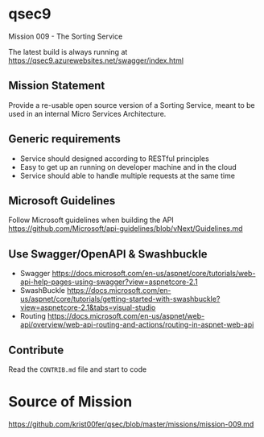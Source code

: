 # qsec9
Mission 009 - The Sorting Service

The latest build is always running at https://qsec9.azurewebsites.net/swagger/index.html

## Mission Statement
Provide a re-usable open source version of a Sorting Service, meant to be used in an internal Micro Services Architecture.


## Generic requirements
- Service should designed according to RESTful principles
- Easy to get up an running on developer machine and in the cloud
- Service should able to handle multiple requests at the same time

## Microsoft Guidelines
Follow Microsoft guidelines when building the API https://github.com/Microsoft/api-guidelines/blob/vNext/Guidelines.md

## Use Swagger/OpenAPI & Swashbuckle

- Swagger https://docs.microsoft.com/en-us/aspnet/core/tutorials/web-api-help-pages-using-swagger?view=aspnetcore-2.1
- SwashBuckle https://docs.microsoft.com/en-us/aspnet/core/tutorials/getting-started-with-swashbuckle?view=aspnetcore-2.1&tabs=visual-studio
- Routing https://docs.microsoft.com/en-us/aspnet/web-api/overview/web-api-routing-and-actions/routing-in-aspnet-web-api

## Contribute

Read the `CONTRIB.md` file and start to code

# Source of Mission
https://github.com/krist00fer/qsec/blob/master/missions/mission-009.md
